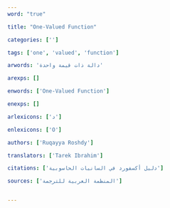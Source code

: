 ```yaml
---
word: "true"

title: "One-Valued Function"

categories: ['']

tags: ['one', 'valued', 'function']

arwords: 'دالة ذات قيمة واحدة'

arexps: []

enwords: ['One-Valued Function']

enexps: []

arlexicons: ['د']

enlexicons: ['O']

authors: ['Ruqayya Roshdy']

translators: ['Tarek Ibrahim']

citations: ['دليل أكسفورد في السانيات الحاسوبية']

sources: ['المنظمة العربية للترجمة']


---
```

